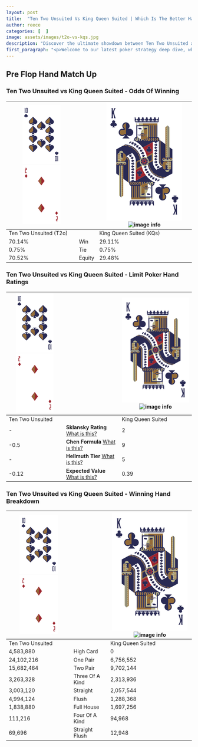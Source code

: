 ```yaml
---
layout: post
title:  "Ten Two Unsuited Vs King Queen Suited | Which Is The Better Hand In Poker? A Complete Guide"
author: reece
categories: [  ]
image: assets/images/t2o-vs-kqs.jpg
description: "Discover the ultimate showdown between Ten Two Unsuited and King Queen Suited in poker! Uncover the odds, strategies, and scenarios where one hand triumphs over the other. Get ready to up your poker game with this thrilling analysis."
first_paragraph: "<p>Welcome to our latest poker strategy deep dive, where we're pitting two distinct hands against each other in a high-stakes showdown: Ten Two Unsuited vs King Queen Suited.</p><p>In the dynamic world of poker, every decision counts, and knowing which hand holds the upper hand is key to your success at the table.</p><p>In this article, we'll dissect these two hands, explore the scenarios where one dominates the other, and equip you with the knowledge to make strategic choices that can tip the odds in your favor.</p><p>Get ready to unravel the intriguing dynamics of these poker hands and elevate your game to new heights.</p>"
---
```




[comment]: # (sp0)

## Pre Flop Hand Match Up

<div class="table hand-ratings" markdown="1"> 



### Ten Two Unsuited vs King Queen Suited - Odds Of Winning


    
| ![image info](assets/images/hand1/T.png) ![image info](assets/images/hand1/2o.png) |  | ![image info](assets/images/hand2/K.png) ![image info](assets/images/hand2/Qs.png) |
| -------- | -------- | -------- |
| Ten Two Unsuited (T2o) |  | King Queen Suited (KQs) |
| 70.14% | Win | 29.11% |
| 0.75% | Tie | 0.75% |
| 70.52% | Equity | 29.48% |




[comment]: # (sp1)



### Ten Two Unsuited vs King Queen Suited - Limit Poker Hand Ratings


    
| ![image info](assets/images/hand1/T.png) ![image info](assets/images/hand1/2o.png) |  | ![image info](assets/images/hand2/K.png) ![image info](assets/images/hand2/Qs.png) |
| -------- | -------- | -------- |
| Ten Two Unsuited |  | King Queen Suited |
| - | **Sklansky Rating** [What is this?](/sklansky-rating-explained) | 2 |
| -0.5 | **Chen Formula** [What is this?](/chen-formula-explained) | 9 |
| - | **Hellmuth Tier** [What is this?](/Hellmuth-tier-explained) | 5 |
| -0.12 | **Expected Value** [What is this?](/expected-value-explained) | 0.39 |




[comment]: # (sp2)



### Ten Two Unsuited vs King Queen Suited - Winning Hand Breakdown


    
| ![image info](assets/images/hand1/T.png) ![image info](assets/images/hand1/2o.png) |  | ![image info](assets/images/hand2/K.png) ![image info](assets/images/hand2/Qs.png) |
| -------- | -------- | -------- |
| Ten Two Unsuited |  | King Queen Suited |
| 4,583,880 | High Card | 0 |
| 24,102,216 | One Pair | 6,756,552 |
| 15,682,464 | Two Pair | 9,702,144 |
| 3,263,328 | Three Of A Kind | 2,313,936 |
| 3,003,120 | Straight | 2,057,544 |
| 4,994,124 | Flush | 1,288,368 |
| 1,838,880 | Full House | 1,697,256 |
| 111,216 | Four Of A Kind | 94,968 |
| 69,696 | Straight Flush | 12,948 |




[comment]: # (sp3)



</div>

[comment]: # (sp4)



[comment]: # (sp5)

